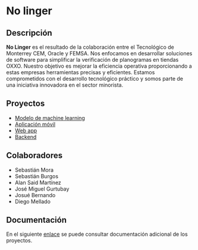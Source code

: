 # No linger

## Descripción
**No Linger** es el resultado de la colaboración entre el Tecnológico de Monterrey CEM, Oracle y FEMSA. Nos enfocamos en desarrollar soluciones de software para simplificar la verificación de planogramas en tiendas OXXO. Nuestro objetivo es mejorar la eficiencia operativa proporcionando a estas empresas herramientas precisas y eficientes. Estamos comprometidos con el desarrollo tecnológico práctico y somos parte de una iniciativa innovadora en el sector minorista. 

## Proyectos
- [Modelo de machine learning](https://github.com/No-Linger/Machine-Learning)
- [Aplicación móvil](https://github.com/No-Linger/App)
- [Web app](https://github.com/No-Linger/Web)
- [Backend](https://github.com/No-Linger/Backend)

## Colaboradores
- Sebastián Mora
- Sebastián Burgos
- Alan Said Martínez
- José Miguel Gurtubay
- Josué Bernando
- Diego Mellado

## Documentación
En el siguiente [enlace](https://drive.google.com/drive/folders/1DeyqcT5LkTFRwx0wsR12hyJen3lu2BvO?usp=sharing) se puede consultar documentación adicional de los proyectos.
